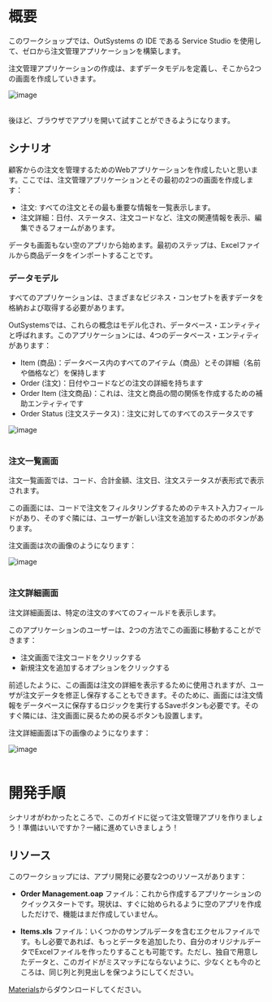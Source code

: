 # 概要
このワークショップでは、OutSystems の IDE である Service Studio を使用して、ゼロから注文管理アプリケーションを構築します。

注文管理アプリケーションの作成は、まずデータモデルを定義し、そこから2つの画面を作成していきます。

![image](https://github.com/taijihagino/low-code-dev/assets/12064399/b16c61f9-c6a7-483f-abdf-e6378afee0f5)<br><br>

後ほど、ブラウザでアプリを開いて試すことができるようになります。


## シナリオ
顧客からの注文を管理するためのWebアプリケーションを作成したいと思います。ここでは、注文管理アプリケーションとその最初の2つの画面を作成します：

- 注文: すべての注文とその最も重要な情報を一覧表示します。
- 注文詳細：日付、ステータス、注文コードなど、注文の関連情報を表示、編集できるフォームがあります。

データも画面もない空のアプリから始めます。最初のステップは、Excelファイルから商品データをインポートすることです。

### データモデル
すべてのアプリケーションは、さまざまなビジネス・コンセプトを表すデータを格納および取得する必要があります。

OutSystemsでは、これらの概念はモデル化され、データベース・エンティティと呼ばれます。このアプリケーションには、4つのデータベース・エンティティがあります：

- Item (商品)：データベース内のすべてのアイテム（商品）とその詳細（名前や価格など）を保持します
- Order (注文)：日付やコードなどの注文の詳細を持ちます
- Order Item (注文商品)：これは、注文と商品の間の関係を作成するための補助エンティティです
- Order Status (注文ステータス)：注文に対してのすべてのステータスです

![image](https://github.com/taijihagino/low-code-dev/assets/12064399/2a5d55e4-639f-46d9-9760-65bc1b80e858)<br><br>

### 注文一覧画面
注文一覧画面では、コード、合計金額、注文日、注文ステータスが表形式で表示されます。

この画面には、コードで注文をフィルタリングするためのテキスト入力フィールドがあり、そのすぐ隣には、ユーザーが新しい注文を追加するためのボタンがあります。

注文画面は次の画像のようになります：

![image](https://github.com/taijihagino/low-code-dev/assets/12064399/04160718-476d-41ef-a982-1c391613acaf)<br><br>

### 注文詳細画面
注文詳細画面は、特定の注文のすべてのフィールドを表示します。

このアプリケーションのユーザーは、2つの方法でこの画面に移動することができます：

- 注文画面で注文コードをクリックする
- 新規注文を追加するオプションをクリックする

前述したように、この画面は注文の詳細を表示するために使用されますが、ユーザが注文データを修正し保存することもできます。そのために、画面には注文情報をデータベースに保存するロジックを実行するSaveボタンも必要です。そのすぐ隣には、注文画面に戻るための戻るボタンも設置します。

注文詳細画面は下の画像のようになります：

![image](https://github.com/taijihagino/low-code-dev/assets/12064399/6b0c5e8e-8443-4837-a33b-6dcfb12d0109)<br><br>

# 開発手順
シナリオがわかったところで、このガイドに従って注文管理アプリを作りましょう！準備はいいですか？一緒に進めていきましょう！

## リソース
このワークショップには、アプリ開発に必要な2つのリソースがあります：

- **Order Management.oap** ファイル：これから作成するアプリケーションのクイックスタートです。現状は、すぐに始められるように空のアプリを作成しただけで、機能はまだ作成していません。

- **Items.xls** ファイル：いくつかのサンプルデータを含むエクセルファイルです。もし必要であれば、もっとデータを追加したり、自分のオリジナルデータでExcelファイルを作ったりすることも可能です。ただし、独自で用意したデータと、このガイドがミスマッチにならないように、少なくとも今のところは、同じ列と列見出しを保つようにしてください。

[Materials](../Materials/)からダウンロードしてください。




